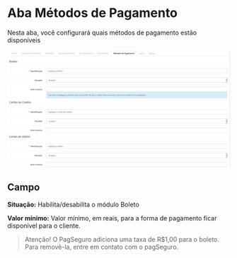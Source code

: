 # Aba Métodos de Pagamento

Nesta aba, você configurará quais métodos de pagamento estão disponíveis

![Aba métodos de pagamento](./assets/tab-payment-methods.png#zoom)

## Campo

**Situação:** Habilita/desabilita o módulo Boleto

**Valor mínimo:** Valor mínimo, em reais, para a forma de pagamento ficar disponível para o cliente.

 > Atenção! O PagSeguro adiciona uma taxa de R$1,00 para o boleto. Para removê-la, entre em contato com o pagSeguro.